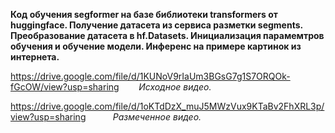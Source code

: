 __Код обучения segformer на базе библиотеки transformers от huggingface. Получение датасета из сервиса разметки segments. Преобразование датасета в hf.Datasets. Инициализация парамемтров обучения и обучение модели. Инференс на примере картинок из интернета.__


https://drive.google.com/file/d/1KUNoV9rIaUm3BGsG7g1S7ORQOk-fGcOW/view?usp=sharing  $~~~~~~$  _Исходное видео._

https://drive.google.com/file/d/1oKTdDzX_muJ5MWzVux9KTaBv2FhXRL3p/view?usp=sharing  $~~~~~~~~~$  _Размеченное видео._
